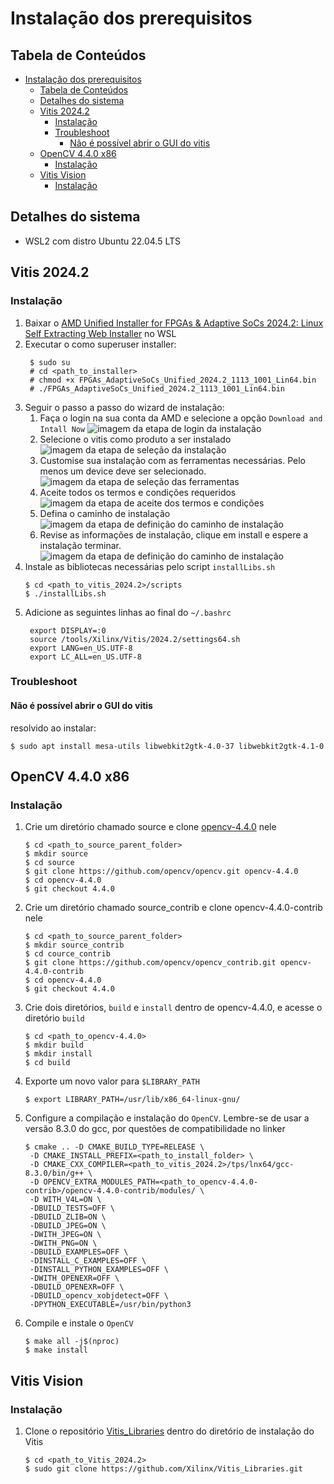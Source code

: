 # Instalação dos prerequisitos
## Tabela de Conteúdos 
- [Instalação dos prerequisitos](#instalação-dos-prerequisitos)
  - [Tabela de Conteúdos](#tabela-de-conteúdos)
  - [Detalhes do sistema](#detalhes-do-sistema)
  - [Vitis 2024.2](#vitis-20242)
    - [Instalação](#instalação)
    - [Troubleshoot](#troubleshoot)
      - [Não é possível abrir o GUI do vitis](#não-é-possível-abrir-o-gui-do-vitis)
  - [OpenCV 4.4.0 x86](#opencv-440-x86)
    - [Instalação](#instalação-1)
  - [Vitis Vision](#vitis-vision)
    - [Instalação](#instalação-2)

## Detalhes do sistema
- WSL2 com distro Ubuntu 22.04.5 LTS
## Vitis 2024.2
### Instalação
1. Baixar o [AMD Unified Installer for FPGAs & Adaptive SoCs 2024.2: Linux Self Extracting Web Installer](https://www.xilinx.com/support/download.html) no WSL
2. Executar o como superuser installer:
   ```
    $ sudo su
    # cd <path_to_installer>
    # chmod +x FPGAs_AdaptiveSoCs_Unified_2024.2_1113_1001_Lin64.bin  
    # ./FPGAs_AdaptiveSoCs_Unified_2024.2_1113_1001_Lin64.bin
   ```
3. Seguir o passo a passo do wizard de instalação:
   1. Faça o login na sua conta da AMD e selecione a opção `Download and Intall Now` ![imagem da etapa de login da instalação](images/login.png)
   2. Selecione o vitis como produto a ser instalado ![imagem da etapa de seleção da instalação](images/select.png)
   3. Customise sua instalação com as ferramentas necessárias. Pelo menos um device deve ser selecionado. ![imagem da etapa de seleção das ferramentas](images/tools.png)
   4. Aceite todos os termos e condições requeridos ![imagem da etapa de aceite dos termos e condições](images/terms.png)
   5. Defina o caminho de instalação ![imagem da etapa de definição do caminho de instalação](images/path.png)
   6. Revise as informações de instalação, clique em install e espere a instalação terminar. ![imagem da etapa de definição do caminho de instalação](images/info.png)
4. Instale as bibliotecas necessárias pelo script `installLibs.sh`
   ```
   $ cd <path_to_vitis_2024.2>/scripts
   $ ./installLibs.sh
   ```
5. Adicione as seguintes linhas ao final do `~/.bashrc`
   ```
    export DISPLAY=:0
    source /tools/Xilinx/Vitis/2024.2/settings64.sh
    export LANG=en_US.UTF-8
    export LC_ALL=en_US.UTF-8
   ```

### Troubleshoot
#### Não é possível abrir o GUI do vitis
resolvido ao instalar:
```
$ sudo apt install mesa-utils libwebkit2gtk-4.0-37 libwebkit2gtk-4.1-0
```

## OpenCV 4.4.0 x86
### Instalação
1. Crie um diretório chamado source e clone [opencv-4.4.0](https://github.com/opencv/opencv.git) nele
   ```
   $ cd <path_to_source_parent_folder>
   $ mkdir source
   $ cd source
   $ git clone https://github.com/opencv/opencv.git opencv-4.4.0
   $ cd opencv-4.4.0
   $ git checkout 4.4.0
   ```
2. Crie um diretório chamado source_contrib e clone opencv-4.4.0-contrib nele
   ```
   $ cd <path_to_source_parent_folder>
   $ mkdir source_contrib
   $ cd cource_contrib
   $ git clone https://github.com/opencv/opencv_contrib.git opencv-4.4.0-contrib
   $ cd opencv-4.4.0
   $ git checkout 4.4.0
   ```
3. Crie dois diretórios, `build` e `install` dentro de opencv-4.4.0, e acesse o diretório `build`
   ```
   $ cd <path_to_opencv-4.4.0>
   $ mkdir build
   $ mkdir install
   $ cd build
   ```
4. Exporte um novo valor para `$LIBRARY_PATH`
   ```
   $ export LIBRARY_PATH=/usr/lib/x86_64-linux-gnu/
   ```
5. Configure a compilação e instalação do `OpenCV`. Lembre-se de usar a versão 8.3.0 do gcc, por questões de compatibilidade no linker
   ```
   $ cmake .. -D CMAKE_BUILD_TYPE=RELEASE \
    -D CMAKE_INSTALL_PREFIX=<path_to_install_folder> \
    -D CMAKE_CXX_COMPILER=<path_to_vitis_2024.2>/tps/lnx64/gcc-8.3.0/bin/g++ \
    -D OPENCV_EXTRA_MODULES_PATH=<path_to_opencv-4.4.0-contrib>/opencv-4.4.0-contrib/modules/ \
    -D WITH_V4L=ON \
    -DBUILD_TESTS=OFF \
    -DBUILD_ZLIB=ON \
    -DBUILD_JPEG=ON \
    -DWITH_JPEG=ON \
    -DWITH_PNG=ON \
    -DBUILD_EXAMPLES=OFF \
    -DINSTALL_C_EXAMPLES=OFF \
    -DINSTALL_PYTHON_EXAMPLES=OFF \
    -DWITH_OPENEXR=OFF \
    -DBUILD_OPENEXR=OFF \
    -DBUILD_opencv_xobjdetect=OFF \
    -DPYTHON_EXECUTABLE=/usr/bin/python3
   ```
6. Compile e instale o `OpenCV`
   ```
   $ make all -j$(nproc)
   $ make install
   ```
## Vitis Vision
### Instalação
1. Clone o repositório [Vitis_Libraries](https://github.com/Xilinx/Vitis_Libraries.git) dentro do diretório de instalação do Vitis
   ```
   $ cd <path_to_Vitis_2024.2>
   $ sudo git clone https://github.com/Xilinx/Vitis_Libraries.git
   ```